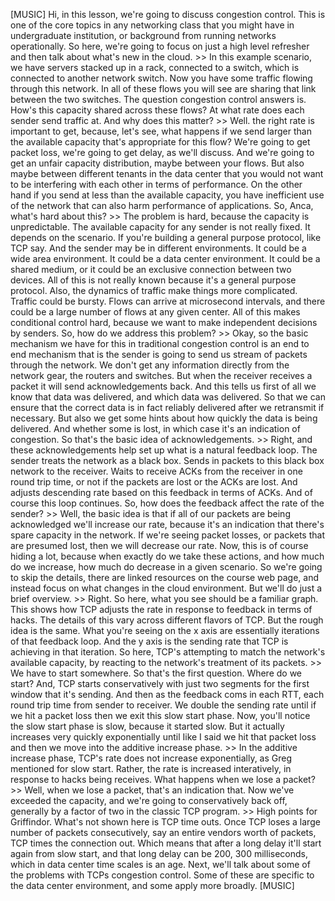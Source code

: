 [MUSIC] Hi, in this lesson,
we're going to discuss congestion control. This is one of the core topics in any
networking class that you might have in undergraduate institution, or background
from running networks operationally. So here, we're going to focus on
just a high level refresher and then talk about what's new in the cloud. >> In this example scenario,
we have servers stacked up in a rack, connected to a switch, which is
connected to another network switch. Now you have some traffic
flowing through this network. In all of these flows you will see
are sharing that link between the two switches. The question congestion
control answers is. How's this capacity shared
across these flows? At what rate does each
sender send traffic at. And why does this matter? >> Well. the right rate is important to get,
because, let's see, what happens if we send larger than the available capacity
that's appropriate for this flow? We're going to get packet loss, we're
going to get delay, as we'll discuss. And we're going to get an unfair capacity
distribution, maybe between your flows. But also maybe between different
tenants in the data center that you would not want to be interfering
with each other in terms of performance. On the other hand if you send at less
than the available capacity, you have inefficient use of the network that can
also harm performance of applications. So, Anca, what's hard about this? >> The problem is hard,
because the capacity is unpredictable. The available capacity for
any sender is not really fixed. It depends on the scenario. If you're building a general
purpose protocol, like TCP say. And the sender may be in
different environments. It could be a wide area environment. It could be a data center environment. It could be a shared medium, or it could be an exclusive
connection between two devices. All of this is not really known because
it's a general purpose protocol. Also, the dynamics of traffic
make things more complicated. Traffic could be bursty. Flows can arrive at microsecond intervals,
and there could be a large number
of flows at any given center. All of this makes
conditional control hard, because we want to make
independent decisions by senders. So, how do we address this problem? >> Okay, so
the basic mechanism we have for this in traditional congestion control
is an end to end mechanism that is the sender is going to send us
stream of packets through the network. We don't get any information directly
from the network gear, the routers and switches. But when the receiver receives a packet
it will send acknowledgements back. And this tells us first of all we
know that data was delivered, and which data was delivered. So that we can ensure that
the correct data is in fact reliably delivered after we
retransmit if necessary. But also we get some hints about how
quickly the data is being delivered. And whether some is lost, in which
case it's an indication of congestion. So that's the basic idea
of acknowledgements. >> Right, and these acknowledgements help
set up what is a natural feedback loop. The sender treats
the network as a black box. Sends in packets to this black
box network to the receiver. Waits to receive ACKs from the receiver
in one round trip time, or not if the packets are lost or
the ACKs are lost. And adjusts descending rate based
on this feedback in terms of ACKs. And of course this loop continues. So, how does the feedback
affect the rate of the sender? >> Well, the basic idea is that if all of
our packets are being acknowledged we'll increase our rate, because it's an indication that
there's spare capacity in the network. If we're seeing packet losses, or packets that are presumed lost,
then we will decrease our rate. Now, this is of course hiding a lot,
because when exactly do we take these actions, and how much do we increase,
how much do decrease in a given scenario. So we're going to skip the details, there
are linked resources on the course web page, and instead focus on what
changes in the cloud environment. But we'll do just a brief overview. >> Right. So here,
what you see should be a familiar graph. This shows how TCP adjusts the rate in
response to feedback in terms of hacks. The details of this vary across
different flavors of TCP. But the rough idea is the same. What you're seeing on the x axis
are essentially iterations of that feedback loop. And the y axis is the sending rate that
TCP is achieving in that iteration. So here, TCP's attempting to match
the network's available capacity, by reacting to the network's
treatment of its packets. >> We have to start somewhere. So that's the first question. Where do we start? And, TCP starts conservatively
with just two segments for the first window that it's sending. And then as the feedback coms in each RTT, each round trip time
from sender to receiver. We double the sending rate until if we hit a packet loss then we
exit this slow start phase. Now, you'll notice the slow start phase
is slow, because it started slow. But it actually increases very quickly
exponentially until Iike I said we hit that packet loss and then we move
into the additive increase phase. >> In the additive increase phase, TCP's
rate does not increase exponentially, as Greg mentioned for slow start. Rather, the rate is
increased interatively, in response to hacks being receives. What happens when we lose a packet? >> Well, when we lose a packet,
that's an indication that. Now we've exceeded the capacity, and
we're going to conservatively back off, generally by a factor of two
in the classic TCP program. >> High points for Griffindor. What's not shown here is TCP time outs. Once TCP loses a large number
of packets consecutively, say an entire vendors worth of packets,
TCP times the connection out. Which means that after a long delay it'll
start again from slow start, and that long delay can be 200, 300 milliseconds, which
in data center time scales is an age. Next, we'll talk about some of
the problems with TCPs congestion control. Some of these are specific to
the data center environment, and some apply more broadly. [MUSIC]